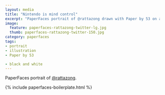 ```yaml
---
layout: media
title: "Nintendo is mind control"
excerpt: "PaperFaces portrait of @rattazong drawn with Paper by 53 on an iPad."
image: 
  feature: paperfaces-rattazong-twitter-lg.jpg
  thumb: paperfaces-rattazong-twitter-150.jpg
category: paperfaces
tags: 
- portrait
- illustration
- Paper by 53

- black and white
---
```


PaperFaces portrait of [@rattazong](http://twitter.com/rattazong).

{% include paperfaces-boilerplate.html %}